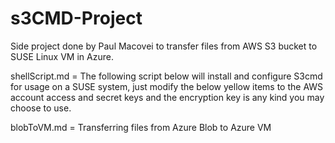 # s3CMD-Project

Side project done by Paul Macovei to transfer files from AWS S3 bucket to SUSE Linux VM in Azure.

shellScript.md = The following script below will install and configure S3cmd for usage on a SUSE system, just modify the below yellow items to the AWS account access and secret keys and the encryption key is any kind you may choose to use.

blobToVM.md = Transferring files from Azure Blob to Azure VM
